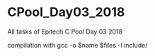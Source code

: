 # CPool_Day03_2018
All tasks of Epitech C Pool Day 03 2018

compilation with gcc -o $name $files -I include/
